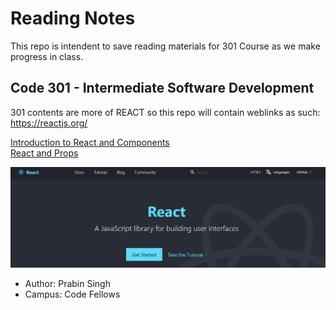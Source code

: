 # Reading Notes
This repo is intendent to save reading materials for 301 Course as we make progress in class.


## Code 301 - Intermediate Software Development

301 contents are more of REACT so this repo will contain weblinks as such:  
https://reactjs.org/  

[Introduction to React and Components](readingnotes/class01.md)  
[React and Props](readingnotes/class02.md)  

![Alt text](/assests/react.PNG?raw=true "react")

- Author: Prabin Singh
- Campus: Code Fellows



